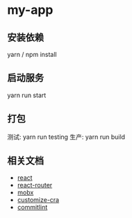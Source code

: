 # my-app

## 安装依赖

yarn / npm install

## 启动服务

yarn run start

## 打包

测试: yarn run testing
生产: yarn run build

## 相关文档

- [react](https://react.docschina.org/)
- [react-router](https://reacttraining.com/react-router/)
- [mobx](https://cn.mobx.js.org/)
- [customize-cra](https://github.com/arackaf/customize-cra)
- [commitlint](https://github.com/conventional-changelog/commitlint)
